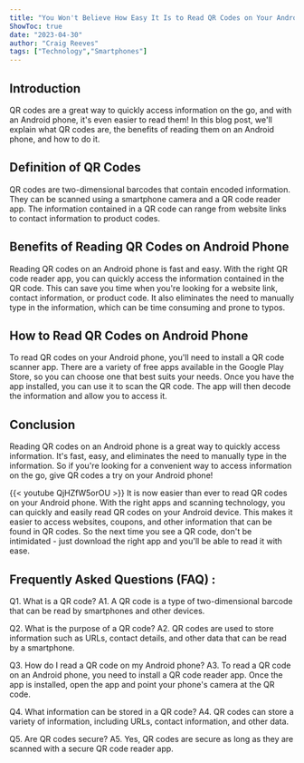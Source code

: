 ```yaml
---
title: "You Won't Believe How Easy It Is to Read QR Codes on Your Android Phone!"
ShowToc: true 
date: "2023-04-30"
author: "Craig Reeves" 
tags: ["Technology","Smartphones"]
---
```

## Introduction
QR codes are a great way to quickly access information on the go, and with an Android phone, it's even easier to read them! In this blog post, we'll explain what QR codes are, the benefits of reading them on an Android phone, and how to do it. 

## Definition of QR Codes
QR codes are two-dimensional barcodes that contain encoded information. They can be scanned using a smartphone camera and a QR code reader app. The information contained in a QR code can range from website links to contact information to product codes. 

## Benefits of Reading QR Codes on Android Phone
Reading QR codes on an Android phone is fast and easy. With the right QR code reader app, you can quickly access the information contained in the QR code. This can save you time when you're looking for a website link, contact information, or product code. It also eliminates the need to manually type in the information, which can be time consuming and prone to typos. 

## How to Read QR Codes on Android Phone
To read QR codes on your Android phone, you'll need to install a QR code scanner app. There are a variety of free apps available in the Google Play Store, so you can choose one that best suits your needs. Once you have the app installed, you can use it to scan the QR code. The app will then decode the information and allow you to access it. 

## Conclusion
Reading QR codes on an Android phone is a great way to quickly access information. It's fast, easy, and eliminates the need to manually type in the information. So if you're looking for a convenient way to access information on the go, give QR codes a try on your Android phone!

{{< youtube QjHZfW5orOU >}} 
It is now easier than ever to read QR codes on your Android phone. With the right apps and scanning technology, you can quickly and easily read QR codes on your Android device. This makes it easier to access websites, coupons, and other information that can be found in QR codes. So the next time you see a QR code, don't be intimidated - just download the right app and you'll be able to read it with ease.

## Frequently Asked Questions (FAQ) :
Q1. What is a QR code?
A1. A QR code is a type of two-dimensional barcode that can be read by smartphones and other devices.

Q2. What is the purpose of a QR code?
A2. QR codes are used to store information such as URLs, contact details, and other data that can be read by a smartphone.

Q3. How do I read a QR code on my Android phone?
A3. To read a QR code on an Android phone, you need to install a QR code reader app. Once the app is installed, open the app and point your phone's camera at the QR code.

Q4. What information can be stored in a QR code?
A4. QR codes can store a variety of information, including URLs, contact information, and other data.

Q5. Are QR codes secure?
A5. Yes, QR codes are secure as long as they are scanned with a secure QR code reader app.


